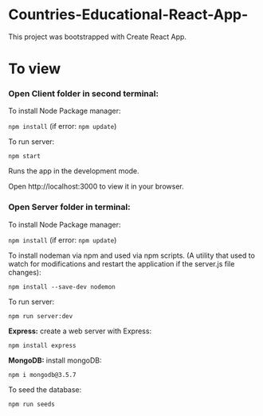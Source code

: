 # Countries-Educational-React-App-

This project was bootstrapped with Create React App.

# To view

### Open Client folder in second terminal: ###


To install Node Package manager:

`npm install` (if error: `npm update`)


To run server:

`npm start` 

Runs the app in the development mode.

Open http://localhost:3000 to view it in your browser.



### Open Server folder in terminal: ###

To install Node Package manager:

`npm install` (if error: `npm update`)

To install nodeman via npm and used via npm scripts.
(A utility that used to watch for modifications and restart the application if the server.js file changes):

`npm install --save-dev nodemon`

To run server:

`npm run server:dev` 


**Express:**
 create a web server with Express:
 
`npm install express`

**MongoDB:**
 install mongoDB: 
 
`npm i mongodb@3.5.7`



To seed the database:

`npm run seeds`



